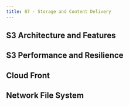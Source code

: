 ```yaml
---
title: 07 - Storage and Content Delivery
---
```


## S3 Architecture and Features

## S3 Performance and Resilience

## Cloud Front

## Network File System
